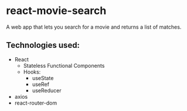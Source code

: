 # react-movie-search

A web app that lets you search for a movie and returns a list of matches.

## Technologies used:

- React
  - Stateless Functional Components
  - Hooks:
    - useState
    - useRef
    - useReducer
- axios
- react-router-dom
